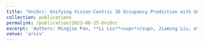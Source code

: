 ```yaml
---
title: "UniOcc: Unifying Vision-Centric 3D Occupancy Prediction with Geometric and Semantic Rendering"
collection: publications
permalink: /publication/2023-06-15-UniOcc
excerpt: 'Authors: Mingjie Pan, **Li Liu**<sup>*</sup>, Jiaming Liu, et al'
venue: 'arxiv'
---
```


